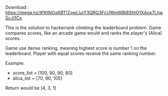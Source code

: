 Download : https://mega.nz/#!KtNGxKBT!ZowLluiY3QRQ3FcUWmWBi8ShtO1XAox7LIiwScJI1Cs

This is the solution to hackerrank climbing the leaderboard problem. Game compares scores, like an arcade game would and ranks the player's (Alica) scores.

Game use dense ranking, meaning highest score is number 1 on the leaderboard. Player with equal scores receive the same ranking number.

Example:
- score_list = [100, 90, 90, 80]
- alica_list = [70, 80, 105]

Return would be [4, 3, 1]

